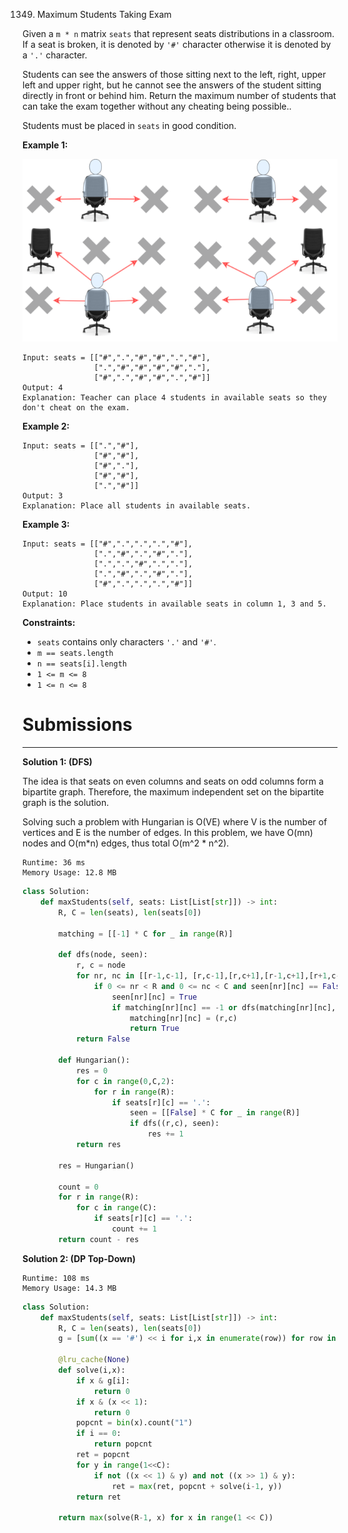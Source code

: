 1349. Maximum Students Taking Exam

Given a `m * n` matrix `seats`  that represent seats distributions in a classroom. If a seat is broken, it is denoted by `'#'` character otherwise it is denoted by a `'.'` character.

Students can see the answers of those sitting next to the left, right, upper left and upper right, but he cannot see the answers of the student sitting directly in front or behind him. Return the maximum number of students that can take the exam together without any cheating being possible..

Students must be placed in `seats` in good condition.

 

**Example 1:**

![1349_image.png](img/1349_image.png)
```
Input: seats = [["#",".","#","#",".","#"],
                [".","#","#","#","#","."],
                ["#",".","#","#",".","#"]]
Output: 4
Explanation: Teacher can place 4 students in available seats so they don't cheat on the exam. 
```

**Example 2:**
```
Input: seats = [[".","#"],
                ["#","#"],
                ["#","."],
                ["#","#"],
                [".","#"]]
Output: 3
Explanation: Place all students in available seats. 
```

**Example 3:**
```
Input: seats = [["#",".",".",".","#"],
                [".","#",".","#","."],
                [".",".","#",".","."],
                [".","#",".","#","."],
                ["#",".",".",".","#"]]
Output: 10
Explanation: Place students in available seats in column 1, 3 and 5.
``` 

**Constraints:**

* `seats` contains only characters `'.'` and `'#'`.
* `m == seats.length`
* `n == seats[i].length`
* `1 <= m <= 8`
* `1 <= n <= 8`

# Submissions
---
**Solution 1: (DFS)**

The idea is that seats on even columns and seats on odd columns form a bipartite graph. Therefore, the maximum independent set on the bipartite graph is the solution.

Solving such a problem with Hungarian is O(VE) where V is the number of vertices and E is the number of edges. In this problem, we have O(mn) nodes and O(m*n) edges, thus total O(m^2 * n^2).

```
Runtime: 36 ms
Memory Usage: 12.8 MB
```
```python
class Solution:
    def maxStudents(self, seats: List[List[str]]) -> int:
        R, C = len(seats), len(seats[0])
        
        matching = [[-1] * C for _ in range(R)]
        
        def dfs(node, seen):
            r, c = node
            for nr, nc in [[r-1,c-1], [r,c-1],[r,c+1],[r-1,c+1],[r+1,c-1],[r+1,c+1]]: # assume a virtual edge connecting students who can spy
                if 0 <= nr < R and 0 <= nc < C and seen[nr][nc] == False and seats[nr][nc] == '.':
                    seen[nr][nc] = True
                    if matching[nr][nc] == -1 or dfs(matching[nr][nc], seen):
                        matching[nr][nc] = (r,c)
                        return True
            return False
        
        def Hungarian():
            res = 0
            for c in range(0,C,2):
                for r in range(R):
                    if seats[r][c] == '.':
                        seen = [[False] * C for _ in range(R)]
                        if dfs((r,c), seen):
                            res += 1
            return res
        
        res = Hungarian()
                
        count = 0
        for r in range(R):
            for c in range(C):
                if seats[r][c] == '.':
                    count += 1
        return count - res
```

**Solution 2: (DP Top-Down)**
```
Runtime: 108 ms
Memory Usage: 14.3 MB
```
```python
class Solution:
    def maxStudents(self, seats: List[List[str]]) -> int:
        R, C = len(seats), len(seats[0])
        g = [sum((x == '#') << i for i,x in enumerate(row)) for row in seats]
            
        @lru_cache(None)
        def solve(i,x):
            if x & g[i]:
                return 0
            if x & (x << 1):
                return 0
            popcnt = bin(x).count("1")
            if i == 0:
                return popcnt
            ret = popcnt
            for y in range(1<<C):
                if not ((x << 1) & y) and not ((x >> 1) & y):
                    ret = max(ret, popcnt + solve(i-1, y))
            return ret
        
        return max(solve(R-1, x) for x in range(1 << C))
```